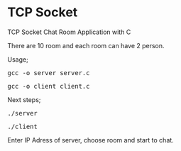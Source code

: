 # TCP Socket
TCP Socket Chat Room Application with C

There are 10 room and each room can have 2 person.

Usage;

<pre>gcc -o server server.c</pre>
<pre>gcc -o client client.c</pre>

Next steps;

<pre>./server</pre>
<pre>./client</pre>

Enter IP Adress of server, choose room and start to chat.
